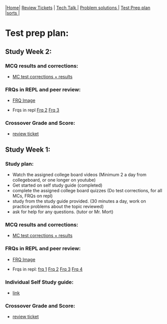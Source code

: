 |[Home](.)| [Review Tickets](../reviewtickets) | [Tech Talk ](../techtalknotes)| [Problem solutions ](../problemsolutions)| [Test Prep plan ](.)|[sorts ](../sorts)|
# Test prep plan:

## Study Week 2:

### MCQ results and corrections:
- [MC test corrections + results](https://github.com/dhrruvb/dhrruvb.github.io1/wiki/MCQ-test-corrections-part-2)

### FRQs in REPL and peer review:
- [FRQ Image](https://github.com/dhrruvb/dhrruvb.github.io1/wiki/frq-images-part-2)

- Frqs in repl [Frq 2]() [Frq 3]() 


### Crossover Grade and Score:
- [review ticket]()


## Study Week 1:

### Study plan: 
- Watch the assigned college board videos (Minimum 2 a day from collegeboard, or one longer on youtube)
- Get started on self study guide (completed)
- complete the assigned college board quizzes (Do test corrections, for all MCs, FRQs on repl)
- study from the study guide provided. (30 minutes a day, work on practice problems about the topic reviewed)
- ask for help for any questions. (tutor or Mr. Mort)

### MCQ results and corrections: 
- [MC test corrections + results](https://github.com/dhrruvb/dhrruvb.github.io1/wiki/MC-Test-Corrections-2015-practice-test)

### FRQs in REPL and peer review:
- [FRQ Image](https://github.com/dhrruvb/dhrruvb.github.io1/wiki/FRQ-pictures)

- Frqs in repl: [frq 1](https://replit.com/@DhruvBhatnagar/frq-1-2015#Main.java) [Frq 2](https://replit.com/@DhruvBhatnagar/frq-2-2015#Main.java) [Frq 3](https://replit.com/@DhruvBhatnagar/frq-3-2015#Main.java) [Frq 4](https://replit.com/@DhruvBhatnagar/frq-4-2015)

### Individual Self Study guide:
- [link](https://github.com/dhrruvb/dhrruvb.github.io1/wiki/Study-Guide)

### Crossover Grade and Score: 
- [review ticket](https://github.com/dhrruvb/dhrruvb.github.io1/issues/8)
